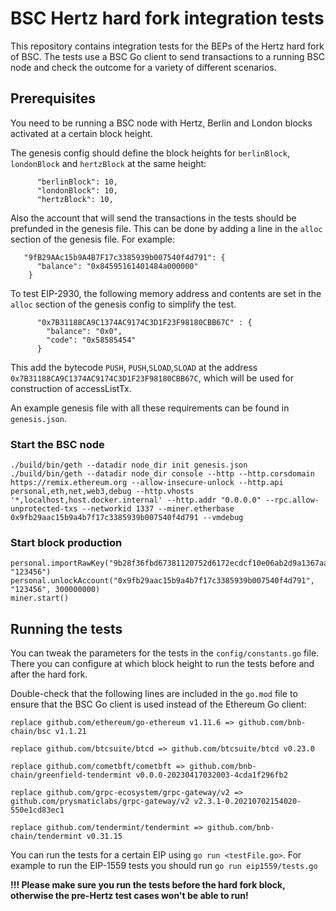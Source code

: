 # BSC Hertz hard fork integration tests

This repository contains integration tests for the BEPs of the Hertz hard fork of BSC. The tests use a BSC Go client to send transactions to a running BSC node and check the outcome for a variety of different scenarios.



## Prerequisites
You need to be running a BSC node with Hertz, Berlin and London blocks activated at a certain block height.


The genesis config should define the block heights for `berlinBlock`, `londonBlock` and `hertzBlock` at the same height:
```
      "berlinBlock": 10,
      "londonBlock": 10,
      "hertzBlock": 10,
```

 Also the account that will send the transactions in the tests should be prefunded in the genesis file. This can be done by adding a line in the `alloc` section of the genesis file. For example:
```
   "9fB29AAc15b9A4B7F17c3385939b007540f4d791": {
      "balance": "0x84595161401484a000000"
    }
```

To test EIP-2930, the following memory address and contents are set in the `alloc` section of the genesis config to simplify the test.
```
      "0x7B31188CA9C1374AC9174C3D1F23F98180CBB67C" : {
        "balance": "0x0",
        "code": "0x58585454"
      }
```
This add the bytecode `PUSH`, `PUSH`,`SLOAD`,`SLOAD` at the address `0x7B31188CA9C1374AC9174C3D1F23F98180CBB67C`, which will be used for construction of accessListTx.

An example genesis file with all these requirements can be found in `genesis.json`.

### Start the BSC node
```
./build/bin/geth --datadir node_dir init genesis.json
./build/bin/geth --datadir node_dir console --http --http.corsdomain https://remix.ethereum.org --allow-insecure-unlock --http.api personal,eth,net,web3,debug --http.vhosts '*,localhost,host.docker.internal' --http.addr "0.0.0.0" --rpc.allow-unprotected-txs --networkid 1337 --miner.etherbase 0x9fb29aac15b9a4b7f17c3385939b007540f4d791 --vmdebug
```

### Start block production
```
personal.importRawKey("9b28f36fbd67381120752d6172ecdcf10e06ab2d9a1367aac00cdcd6ac7855d3", "123456") 
personal.unlockAccount("0x9fb29aac15b9a4b7f17c3385939b007540f4d791", "123456", 300000000) 
miner.start()
```


## Running the tests
You can tweak the parameters for the tests in the `config/constants.go` file. There you can configure at which block height to run the tests before and after the hard fork.


Double-check that the following lines are included in the `go.mod` file to ensure that the BSC Go client is used instead of the Ethereum Go client:

```
replace github.com/ethereum/go-ethereum v1.11.6 => github.com/bnb-chain/bsc v1.1.21

replace github.com/btcsuite/btcd => github.com/btcsuite/btcd v0.23.0

replace github.com/cometbft/cometbft => github.com/bnb-chain/greenfield-tendermint v0.0.0-20230417032003-4cda1f296fb2

replace github.com/grpc-ecosystem/grpc-gateway/v2 => github.com/prysmaticlabs/grpc-gateway/v2 v2.3.1-0.20210702154020-550e1cd83ec1

replace github.com/tendermint/tendermint => github.com/bnb-chain/tendermint v0.31.15
```


You can run the tests for a certain EIP using `go run <testFile.go>`. For example to run the EIP-1559 tests you should run `go run eip1559/tests.go`

**!!! Please make sure you run the tests before the hard fork block, otherwise the pre-Hertz test cases won't be able to run!**


